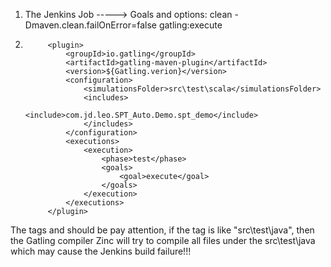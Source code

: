 1. The Jenkins Job -----> Goals and options:
clean -Dmaven.clean.failOnError=false gatling:execute

2. <!-- The Gatling maven plugin -->
            <plugin>
                <groupId>io.gatling</groupId>
                <artifactId>gatling-maven-plugin</artifactId>
                <version>${Gatling.verion}</version>
                <configuration>
                    <simulationsFolder>src\test\scala</simulationsFolder>
                    <includes>
                        <include>com.jd.leo.SPT_Auto.Demo.spt_demo</include>
                    </includes>
                </configuration>
                <executions>
                    <execution>
                        <phase>test</phase>
                        <goals>
                            <goal>execute</goal>
                        </goals>
                    </execution>
                </executions>
            </plugin>

The tags <simulationsFolder> and <include> should be pay attention, if the tag <simulationsFolder> is like "src\test\java",
then the Gatling compiler Zinc will try to compile all files under the src\test\java which may cause the Jenkins build failure!!!

